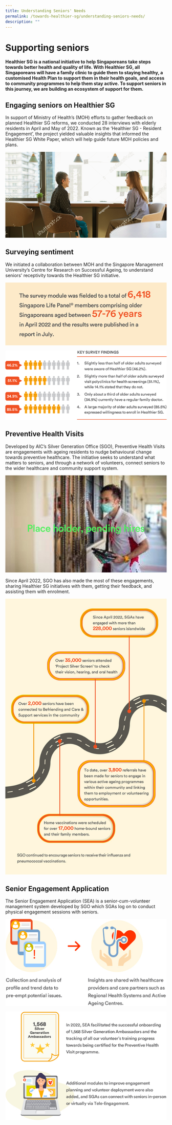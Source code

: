 ```yaml
---
title: Understanding Seniors' Needs
permalink: /towards-healthier-sg/understanding-seniors-needs/
description: ""
---
```

# Supporting seniors

**Healthier SG is a national initiative to help Singaporeans take steps towards better health and quality of life. With Healthier SG, all Singaporeans will have a family clinic to guide them to staying healthy, a customised Health Plan to support them in their health goals, and access to community programmes to help them stay active. To support seniors in this journey, we are building an ecosystem of support for them.**

## Engaging seniors on Healthier SG 
In support of Ministry of Health’s (MOH) efforts to gather feedback on planned Healthier SG reforms, we conducted 28 interviews with elderly residents in April and May of 2022. Known as the ‘Healthier SG - Resident Engagement’, the project yielded valuable insights that informed the Healthier SG White Paper, which will help guide future MOH policies and plans.

![](/images/aic_supporting-seniors_03.png)

## Surveying sentiment
We initiated a collaboration between MOH and the Singapore Management University’s Centre for Research on Successful Ageing, to understand seniors' receptivity towards the Healthier SG initiative.

![](/images/aic_surveying-sentiment_03.png)

![](/images/aic_surveying-sentiment_06.png)


## Preventive Health Visits
Developed by AIC’s Silver Generation Office (SGO), Preventive Health Visits are engagements with ageing residents to nudge behavioural change towards preventive healthcare. The initiative seeks to understand what matters to seniors, and through a network of volunteers, connect seniors to the wider healthcare and community support system.

![](/images/aic_preventive%20health%20visits_r2.jpg)

Since April 2022, SGO has also made the most of these engagements, sharing Healthier SG initiatives with them, getting their feedback, and assisting them with enrolment.

![](/images/preventive-health-visits-2.png)

## Senior Engagement Application

The Senior Engagement Application (SEA) is a senior-cum-volunteer management system developed by SGO which SGAs log on to conduct physical engagement sessions with seniors.

![](/images/senior-engagement-application-1.png)

![](/images/senior-engagement-application-2.png)
